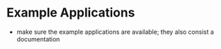 Example Applications
====================

- make sure the example applications are available; they also consist a
  documentation  